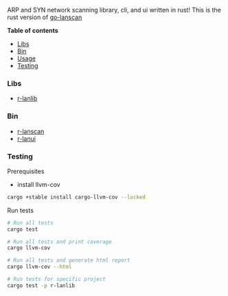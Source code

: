 ARP and SYN network scanning library, cli, and ui written in rust! This is the
rust version of [go-lanscan]

**Table of contents**
- [Libs](#libs)
- [Bin](#bin)
- [Usage](#usage)
- [Testing](#testing)

### Libs

- [r-lanlib](./r-lanlib/README.md)

### Bin

- [r-lanscan](./r-lanscan/README.md)
- [r-lanui](./r-lanui/README.md)

### Testing

Prerequisites

- install llvm-cov

```zsh
cargo +stable install cargo-llvm-cov --locked
```

Run tests

```zsh
# Run all tests
cargo test

# Run all tests and print coverage
cargo llvm-cov

# Run all tests and generate html report
cargo llvm-cov --html

# Run tests for specific project
cargo test -p r-lanlib
```

[go-lanscan]: https://github.com/robgonnella/go-lanscan
